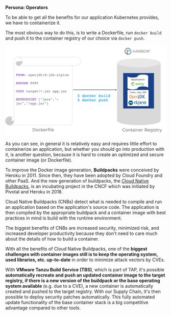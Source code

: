 **Persona: Operators**

To be able to get all the benefits for our application Kubernetes provides, we have to containerize it.

The most obvious way to do this, is to write a Dockerfile, run `docker build` and push it to the container registry of our choice via `docker push`.

![Docker Process](../images/dockerfile.png)

As you can see, in general it is relatively easy and requires little effort to containerize an application, but whether you should go into production with it, is another question, because it is hard to create an optimized and secure container image (or Dockerfile).

To improve the Docker image generation, **Buildpacks** were conceived by Heroku in 2011. Since then, they have been adopted by Cloud Foundry and other PaaS.
And the new generation of buildpacks, the [Cloud Native Buildpacks](https://buildpacks.io), is an incubating project in the CNCF which was initiated by Pivotal and Heroku in 2018.

Cloud Native Buildpacks (CNBs) detect what is needed to compile and run an application based on the application's source code. 
The application is then compiled by the appropriate buildpack and a container image with best practices in mind is build with the runtime environment.

The biggest benefits of CNBs are increased security, minimized risk, and increased developer productivity because they don't need to care much about the details of how to build a container.

With all the benefits of Cloud Native Buildpacks, one of the **biggest challenges with container images still is to keep the operating system, used libraries, etc. up-to-date** in order to minimize attack vectors by CVEs.

With **VMware Tanzu Build Service (TBS)**, which is part of TAP, it's possible **automatically recreate and push an updated container image to the target registry, if there is a new version of the buildpack or the base operating system available** (e.g. due to a CVE), a new container is automatically created and pushed to the target registry.
With our Supply Chain, it's then possible to deploy security patches automatically.
This fully automated update functionality of the base container stack is a big competitive advantage compared to other tools.